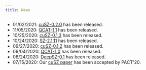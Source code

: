 ```yaml
---
title: News
---
```


- 01/02/2021: [cuSZ-0.2.0](https://github.com/szcompressor/cuSZ/releases/download/v0.2.0/cuSZ-0.2.0.tar.gz) has been released. 
- 11/05/2020: [QCAT-1.1](https://github.com/szcompressor/qcat/releases/download/v1.1/qcat-1.1.tar.gz) has been released. 
- 10/25/2020: [cuSZ-0.1.3](https://github.com/szcompressor/cuSZ/releases/download/v0.1.3/cuSZ-0.1.3.tar.gz) has been released. 
- 10/24/2020: [SZ-2.1.11](https://github.com/szcompressor/SZ/releases/download/v2.1.11/SZ-2.1.11.tar.gz) has been released.
- 09/27/2020: [cuSZ-0.1.2](https://github.com/szcompressor/cuSZ/releases/download/v0.1.2/cuSZ-0.1.2.tar.gz) has been released. 
- 09/04/2020: [QCAT-1.0](https://github.com/szcompressor/qcat/releases/download/v1.0/qcat-1.0.tar.gz) has been released. 
- 08/24/2020: [DeepSZ-0.1](https://github.com/szcompressor/DeepSZ/releases/download/v0.1/DeepSZ-0.1.tar.gz) has been released.
- 07/15/2020: Our [cuSZ paper](https://arxiv.org/abs/2007.09625) has been accepted by PACT'20.
